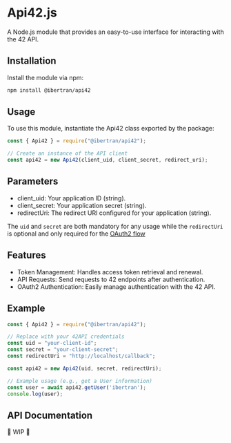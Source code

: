# Api42.js
A Node.js module that provides an easy-to-use interface for interacting with the 42 API.

## Installation

Install the module via npm:
```bash
npm install @ibertran/api42
```

## Usage

To use this module, instantiate the Api42 class exported by the package:

```js
const { Api42 } = require("@ibertran/api42");

// Create an instance of the API client
const api42 = new Api42(client_uid, client_secret, redirect_uri);
```

## Parameters

- client_uid: Your application ID (string).
- client_secret: Your application secret (string).
- redirectUri: The redirect URI configured for your application (string).

The `uid` and `secret` are both mandatory for any usage while the `redirectUri` is optional and only required for the [OAuth2 flow](https://api.intra.42.fr/apidoc/guides/web_application_flow)

## Features
- Token Management: Handles access token retrieval and renewal.
- API Requests: Send requests to 42 endpoints after authentication.
- OAuth2 Authentication: Easily manage authentication with the 42 API.

## Example
```js
const { Api42 } = require("@ibertran/api42");

// Replace with your 42API credentials
const uid = "your-client-id";
const secret = "your-client-secret";
const redirectUri = "http://localhost/callback";

const api42 = new Api42(uid, secret, redirectUri);

// Example usage (e.g., get a User information)
const user = await api42.getUser('ibertran');
console.log(user);
```

## API Documentation

🚧 WIP 🚧

